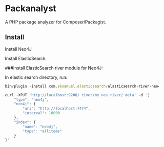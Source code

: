 Packanalyst
===========

A PHP package analyzer for Composer/Packagist.

Install
-------

Install Neo4J

Install ElasticSearch

###Install ElasticSearch river module for Neo4J:

In elastic search directory, run:

```js
bin/plugin -install com.sksamuel.elasticsearch/elasticsearch-river-neo4j/1.2.1.1

curl -XPUT 'http://localhost:9200/_river/my_neo_river/_meta' -d '{
    "type": "neo4j",
    "neo4j": {
        "uri": "http://localhost:7474",
        "interval": 10000
    },
    "index": {
        "name": "neo4j",
        "type": "allitems"
    }
}'
```